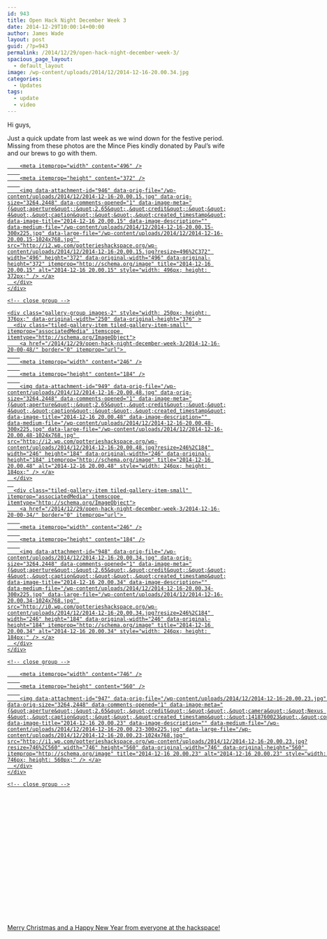 ```yaml
---
id: 943
title: Open Hack Night December Week 3
date: 2014-12-29T10:00:14+00:00
author: James Wade
layout: post
guid: /?p=943
permalink: /2014/12/29/open-hack-night-december-week-3/
spacious_page_layout:
  - default_layout
image: /wp-content/uploads/2014/12/2014-12-16-20.00.34.jpg
categories:
  - Updates
tags:
  - update
  - video
---
```

Hi guys,

Just a quick update from last week as we wind down for the festive period. Missing from these photos are the Mince Pies kindly donated by Paul&#8217;s wife and our brews to go with them.

<div class="tiled-gallery type-rectangular tiled-gallery-unresized" data-original-width="750" data-carousel-extra='{&quot;blog_id&quot;:1,&quot;permalink&quot;:&quot;http:\/\/potterieshackspace.org\/2014\/12\/29\/open-hack-night-december-week-3\/&quot;,&quot;likes_blog_id&quot;:72703358}' itemscope itemtype="http://schema.org/ImageGallery" >
  <div class="gallery-row" style="width: 750px; height: 376px;" data-original-width="750" data-original-height="376" >
    <div class="gallery-group images-1" style="width: 500px; height: 376px;" data-original-width="500" data-original-height="376" >
      <div class="tiled-gallery-item tiled-gallery-item-large" itemprop="associatedMedia" itemscope itemtype="http://schema.org/ImageObject">
        <a href="/2014/12/29/open-hack-night-december-week-3/2014-12-16-20-00-15/" border="0" itemprop="url"> 
        
        <meta itemprop="width" content="496" />
        
        <meta itemprop="height" content="372" />
        
        <img data-attachment-id="946" data-orig-file="/wp-content/uploads/2014/12/2014-12-16-20.00.15.jpg" data-orig-size="3264,2448" data-comments-opened="1" data-image-meta="{&quot;aperture&quot;:&quot;2.65&quot;,&quot;credit&quot;:&quot;&quot;,&quot;camera&quot;:&quot;Nexus 4&quot;,&quot;caption&quot;:&quot;&quot;,&quot;created_timestamp&quot;:&quot;1418760015&quot;,&quot;copyright&quot;:&quot;&quot;,&quot;focal_length&quot;:&quot;4.6&quot;,&quot;iso&quot;:&quot;700&quot;,&quot;shutter_speed&quot;:&quot;0.05&quot;,&quot;title&quot;:&quot;&quot;,&quot;orientation&quot;:&quot;0&quot;}" data-image-title="2014-12-16 20.00.15" data-image-description="" data-medium-file="/wp-content/uploads/2014/12/2014-12-16-20.00.15-300x225.jpg" data-large-file="/wp-content/uploads/2014/12/2014-12-16-20.00.15-1024x768.jpg" src="http://i2.wp.com/potterieshackspace.org/wp-content/uploads/2014/12/2014-12-16-20.00.15.jpg?resize=496%2C372" width="496" height="372" data-original-width="496" data-original-height="372" itemprop="http://schema.org/image" title="2014-12-16 20.00.15" alt="2014-12-16 20.00.15" style="width: 496px; height: 372px;" /> </a>
      </div>
    </div>
    
    <!-- close group -->
    
    <div class="gallery-group images-2" style="width: 250px; height: 376px;" data-original-width="250" data-original-height="376" >
      <div class="tiled-gallery-item tiled-gallery-item-small" itemprop="associatedMedia" itemscope itemtype="http://schema.org/ImageObject">
        <a href="/2014/12/29/open-hack-night-december-week-3/2014-12-16-20-00-48/" border="0" itemprop="url"> 
        
        <meta itemprop="width" content="246" />
        
        <meta itemprop="height" content="184" />
        
        <img data-attachment-id="949" data-orig-file="/wp-content/uploads/2014/12/2014-12-16-20.00.48.jpg" data-orig-size="3264,2448" data-comments-opened="1" data-image-meta="{&quot;aperture&quot;:&quot;2.65&quot;,&quot;credit&quot;:&quot;&quot;,&quot;camera&quot;:&quot;Nexus 4&quot;,&quot;caption&quot;:&quot;&quot;,&quot;created_timestamp&quot;:&quot;1418760048&quot;,&quot;copyright&quot;:&quot;&quot;,&quot;focal_length&quot;:&quot;4.6&quot;,&quot;iso&quot;:&quot;600&quot;,&quot;shutter_speed&quot;:&quot;0.05&quot;,&quot;title&quot;:&quot;&quot;,&quot;orientation&quot;:&quot;0&quot;}" data-image-title="2014-12-16 20.00.48" data-image-description="" data-medium-file="/wp-content/uploads/2014/12/2014-12-16-20.00.48-300x225.jpg" data-large-file="/wp-content/uploads/2014/12/2014-12-16-20.00.48-1024x768.jpg" src="http://i2.wp.com/potterieshackspace.org/wp-content/uploads/2014/12/2014-12-16-20.00.48.jpg?resize=246%2C184" width="246" height="184" data-original-width="246" data-original-height="184" itemprop="http://schema.org/image" title="2014-12-16 20.00.48" alt="2014-12-16 20.00.48" style="width: 246px; height: 184px;" /> </a>
      </div>
      
      <div class="tiled-gallery-item tiled-gallery-item-small" itemprop="associatedMedia" itemscope itemtype="http://schema.org/ImageObject">
        <a href="/2014/12/29/open-hack-night-december-week-3/2014-12-16-20-00-34/" border="0" itemprop="url"> 
        
        <meta itemprop="width" content="246" />
        
        <meta itemprop="height" content="184" />
        
        <img data-attachment-id="948" data-orig-file="/wp-content/uploads/2014/12/2014-12-16-20.00.34.jpg" data-orig-size="3264,2448" data-comments-opened="1" data-image-meta="{&quot;aperture&quot;:&quot;2.65&quot;,&quot;credit&quot;:&quot;&quot;,&quot;camera&quot;:&quot;Nexus 4&quot;,&quot;caption&quot;:&quot;&quot;,&quot;created_timestamp&quot;:&quot;1418760034&quot;,&quot;copyright&quot;:&quot;&quot;,&quot;focal_length&quot;:&quot;4.6&quot;,&quot;iso&quot;:&quot;1200&quot;,&quot;shutter_speed&quot;:&quot;0.05&quot;,&quot;title&quot;:&quot;&quot;,&quot;orientation&quot;:&quot;0&quot;}" data-image-title="2014-12-16 20.00.34" data-image-description="" data-medium-file="/wp-content/uploads/2014/12/2014-12-16-20.00.34-300x225.jpg" data-large-file="/wp-content/uploads/2014/12/2014-12-16-20.00.34-1024x768.jpg" src="http://i0.wp.com/potterieshackspace.org/wp-content/uploads/2014/12/2014-12-16-20.00.34.jpg?resize=246%2C184" width="246" height="184" data-original-width="246" data-original-height="184" itemprop="http://schema.org/image" title="2014-12-16 20.00.34" alt="2014-12-16 20.00.34" style="width: 246px; height: 184px;" /> </a>
      </div>
    </div>
    
    <!-- close group -->
  </div>
  
  <!-- close row -->
  
  <div class="gallery-row" style="width: 750px; height: 564px;" data-original-width="750" data-original-height="564" >
    <div class="gallery-group images-1" style="width: 750px; height: 564px;" data-original-width="750" data-original-height="564" >
      <div class="tiled-gallery-item tiled-gallery-item-large" itemprop="associatedMedia" itemscope itemtype="http://schema.org/ImageObject">
        <a href="/2014/12/29/open-hack-night-december-week-3/2014-12-16-20-00-23/" border="0" itemprop="url"> 
        
        <meta itemprop="width" content="746" />
        
        <meta itemprop="height" content="560" />
        
        <img data-attachment-id="947" data-orig-file="/wp-content/uploads/2014/12/2014-12-16-20.00.23.jpg" data-orig-size="3264,2448" data-comments-opened="1" data-image-meta="{&quot;aperture&quot;:&quot;2.65&quot;,&quot;credit&quot;:&quot;&quot;,&quot;camera&quot;:&quot;Nexus 4&quot;,&quot;caption&quot;:&quot;&quot;,&quot;created_timestamp&quot;:&quot;1418760023&quot;,&quot;copyright&quot;:&quot;&quot;,&quot;focal_length&quot;:&quot;4.6&quot;,&quot;iso&quot;:&quot;800&quot;,&quot;shutter_speed&quot;:&quot;0.05&quot;,&quot;title&quot;:&quot;&quot;,&quot;orientation&quot;:&quot;0&quot;}" data-image-title="2014-12-16 20.00.23" data-image-description="" data-medium-file="/wp-content/uploads/2014/12/2014-12-16-20.00.23-300x225.jpg" data-large-file="/wp-content/uploads/2014/12/2014-12-16-20.00.23-1024x768.jpg" src="http://i1.wp.com/potterieshackspace.org/wp-content/uploads/2014/12/2014-12-16-20.00.23.jpg?resize=746%2C560" width="746" height="560" data-original-width="746" data-original-height="560" itemprop="http://schema.org/image" title="2014-12-16 20.00.23" alt="2014-12-16 20.00.23" style="width: 746px; height: 560px;" /> </a>
      </div>
    </div>
    
    <!-- close group -->
  </div>
  
  <!-- close row -->
</div>

<span class="embed-youtube" style="text-align:center; display: block;"></span>

Merry Christmas and a Happy New Year from everyone at the hackspace!